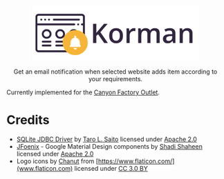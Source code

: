 <p align="center">
  <a href="https://korman.duras.me/">
    <img src="./res/logo.svg" alt="Korman logo" width=384 height=128>
  </a>

  <p align="center">Get an email notification when selected website adds item according to your requirements.</p>
</p>

Currently implemented for the [Canyon Factory Outlet](https://www.canyon.com/en-sk/factory-outlet/).

# Credits

- [SQLite JDBC Driver](https://github.com/xerial/sqlite-jdbc) by [Taro L. Saito](http://www.xerial.org/leo) licensed under [Apache 2.0](http://www.apache.org/licenses/LICENSE-2.0)
- [JFoenix](https://github.com/jfoenixadmin/JFoenix) - Google Material Design components by [Shadi Shaheen](https://www.patreon.com/shadishaheen) licensed under [Apache 2.0](http://www.apache.org/licenses/LICENSE-2.0)
- Logo icons by [Chanut](https://www.flaticon.com/authors/chanut)
from [https://www.flaticon.com/](www.flaticon.com) licensed under [CC 3.0 BY](http://creativecommons.org/licenses/by/3.0/)
